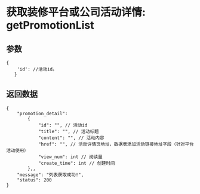 # 获取装修平台或公司活动详情: getPromotionList


## 参数

    {
        'id': //活动id。
       }

## 返回数据

    {
        "promotion_detail": 
            {
                "id": "", // 活动id
                "title": "", // 活动标题
                "content": "", // 活动内容
                "href": "", // 活动详情页地址，数据表添加活动链接地址字段（针对平台活动使用）
                "view_num": int // 阅读量
                "create_time": int // 创建时间
            },,
        "message": "列表获取成功!",
        "status": 200
    }

